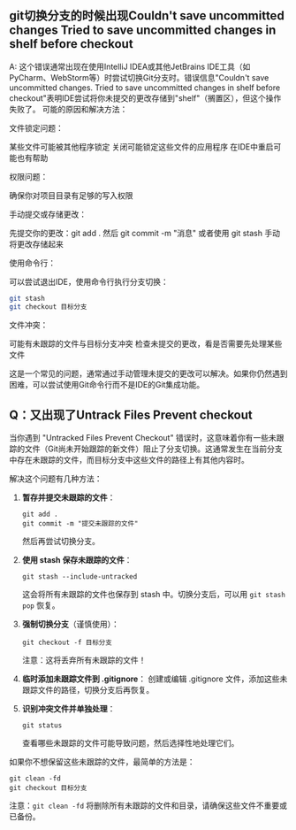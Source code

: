 ## git切换分支的时候出现Couldn't save uncommitted changes  Tried to save uncommitted changes in shelf before checkout

A: 这个错误通常出现在使用IntelliJ IDEA或其他JetBrains IDE工具（如PyCharm、WebStorm等）时尝试切换Git分支时。错误信息"Couldn't save uncommitted changes. Tried to save uncommitted changes in shelf before checkout"表明IDE尝试将你未提交的更改存储到"shelf"（搁置区），但这个操作失败了。
可能的原因和解决方法：

文件锁定问题：

某些文件可能被其他程序锁定
关闭可能锁定这些文件的应用程序
在IDE中重启可能也有帮助


权限问题：

确保你对项目目录有足够的写入权限


手动提交或存储更改：

先提交你的更改：git add . 然后 git commit -m "消息"
或者使用 git stash 手动将更改存储起来


使用命令行：

可以尝试退出IDE，使用命令行执行分支切换：

```sh
git stash 
git checkout 目标分支
```

文件冲突：

可能有未跟踪的文件与目标分支冲突
检查未提交的更改，看是否需要先处理某些文件



这是一个常见的问题，通常通过手动管理未提交的更改可以解决。如果你仍然遇到困难，可以尝试使用Git命令行而不是IDE的Git集成功能。

## Q：又出现了Untrack Files Prevent checkout

当你遇到 "Untracked Files Prevent Checkout" 错误时，这意味着你有一些未跟踪的文件（Git尚未开始跟踪的新文件）阻止了分支切换。这通常发生在当前分支中存在未跟踪的文件，而目标分支中这些文件的路径上有其他内容时。

解决这个问题有几种方法：

1. **暂存并提交未跟踪的文件**：
   ```
   git add .
   git commit -m "提交未跟踪的文件"
   ```
   然后再尝试切换分支。

2. **使用 stash 保存未跟踪的文件**：
   ```
   git stash --include-untracked
   ```
   这会将所有未跟踪的文件也保存到 stash 中。切换分支后，可以用 `git stash pop` 恢复。

3. **强制切换分支**（谨慎使用）：
   ```
   git checkout -f 目标分支
   ```
   注意：这将丢弃所有未跟踪的文件！

4. **临时添加未跟踪文件到 .gitignore**：
   创建或编辑 .gitignore 文件，添加这些未跟踪文件的路径，切换分支后再恢复。

5. **识别冲突文件并单独处理**：
   ```
   git status
   ```
   查看哪些未跟踪的文件可能导致问题，然后选择性地处理它们。

如果你不想保留这些未跟踪的文件，最简单的方法是：
```
git clean -fd
git checkout 目标分支
```
注意：`git clean -fd` 将删除所有未跟踪的文件和目录，请确保这些文件不重要或已备份。

